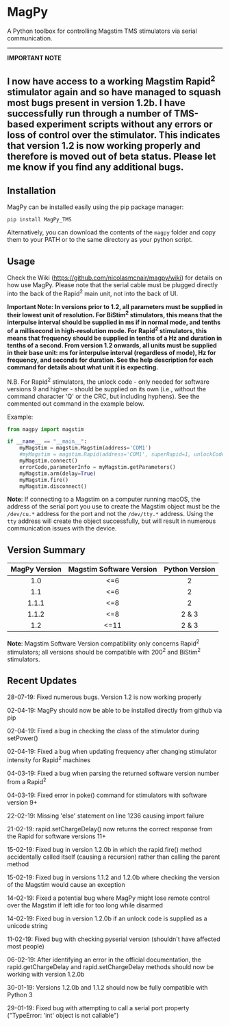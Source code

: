 # MagPy

A Python toolbox for controlling Magstim TMS stimulators via serial communication.

---
**IMPORTANT NOTE**

I now have access to a working Magstim Rapid<sup>2</sup> stimulator again and so have managed to squash most bugs present in version 1.2b. I have successfully run through a number of TMS-based experiment scripts without any errors or loss of control over the stimulator. This indicates that version 1.2 is now working properly and therefore is moved out of beta status. Please let me know if you find any additional bugs.
---

## Installation

MagPy can be installed easily using the pip package manager:

```
pip install MagPy_TMS
```

Alternatively, you can download the contents of the `magpy` folder and copy them to your PATH or to the same directory as your python script.

## Usage

Check the Wiki (https://github.com/nicolasmcnair/magpy/wiki) for details on how use MagPy. Please note that the serial cable must be plugged directly into the back of the Rapid<sup>2</sup> main unit, not into the back of UI.

**Important Note: In versions prior to 1.2, all parameters must be supplied in their lowest unit of resolution. For BiStim<sup>2</sup> stimulators, this means that the interpulse interval should be supplied in ms if in normal mode, and tenths of a millisecond in high-resolution mode. For Rapid<sup>2</sup> stimulators, this means that frequency should be supplied in tenths of a Hz and duration in tenths of a second. From version 1.2 onwards, all units must be supplied in their base unit: ms for interpulse interval (regardless of mode), Hz for frequency, and seconds for duration. See the help description for each command for details about what unit it is expecting.**

N.B. For Rapid<sup>2</sup> stimulators, the unlock code - only needed for software versions 9 and higher - should be supplied on its own (i.e., without the command character 'Q' or the CRC, but including hyphens). See the commented out command in the example below.

Example:

```python
from magpy import magstim

if __name__ == "__main__":
    myMagstim = magstim.Magstim(address='COM1')
    #myMagstim = magstim.Rapid(address='COM1', superRapid=1, unlockCode='xxxx-xxxxxxxx-xx')
    myMagstim.connect()
    errorCode,parameterInfo = myMagstim.getParameters()
    myMagstim.arm(delay=True)
    myMagstim.fire()
    myMagstim.disconnect()
```

**Note**: If connecting to a Magstim on a computer running macOS, the address of the serial port you use to create the Magstim object must be the `/dev/cu.*` address for the port and not the `/dev/tty.*` address. Using the `tty` address will create the object successfully, but will result in numerous communication issues with the device.

## Version Summary
| MagPy Version  | Magstim Software Version | Python Version |
|:--------------:|:------------------------:|:--------------:|
| 1.0            |            <=6           |        2       |
| 1.1            |            <=6           |        2       |
| 1.1.1          |            <=8           |        2       |
| 1.1.2          |            <=8           |      2 & 3     |
| 1.2            |            <=11          |      2 & 3     |

**Note**: Magstim Software Version compatibility only concerns Rapid<sup>2</sup> stimulators; all versions should be compatible with 200<sup>2</sup> and BiStim<sup>2</sup> stimulators.

## Recent Updates
28-07-19: Fixed numerous bugs. Version 1.2 is now working properly

02-04-19: MagPy should now be able to be installed directly from github via pip

02-04-19: Fixed a bug in checking the class of the stimulator during setPower()

02-04-19: Fixed a bug when updating frequency after changing stimulator intensity for Rapid<sup>2</sup> machines

04-03-19: Fixed a bug when parsing the returned software version number from a Rapid<sup>2</sup>

04-03-19: Fixed error in poke() command for stimulators with software version 9+

22-02-19: Missing 'else' statement on line 1236 causing import failure

21-02-19: rapid.setChargeDelay() now returns the correct response from the Rapid for software versions 11+

15-02-19: Fixed bug in version 1.2.0b in which the rapid.fire() method accidentally called itself (causing a recursion) rather than calling the parent method

15-02-19: Fixed bug in versions 1.1.2 and 1.2.0b where checking the version of the Magstim would cause an exception

14-02-19: Fixed a potential bug where MagPy might lose remote control over the Magstim if left idle for too long while disarmed

14-02-19: Fixed bug in version 1.2.0b if an unlock code is supplied as a unicode string

11-02-19: Fixed bug with checking pyserial version (shouldn't have affected most people)

06-02-19: After identifying an error in the official documentation, the rapid.getChargeDelay and rapid.setChargeDelay methods should now be working with version 1.2.0b

30-01-19: Versions 1.2.0b and 1.1.2 should now be fully compatible with Python 3

29-01-19: Fixed bug with attempting to call a serial port property ("TypeError: 'int' object is not callable")
